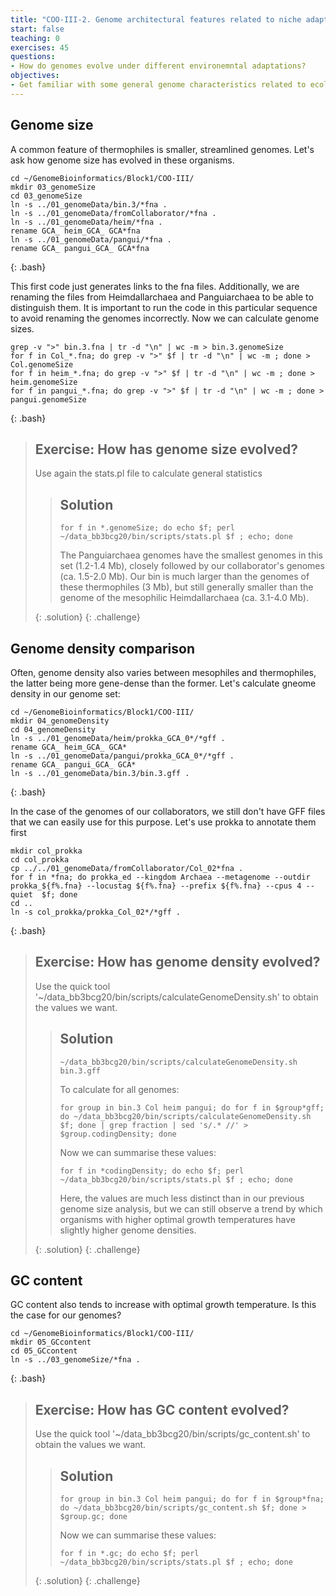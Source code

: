 ```yaml
---
title: "COO-III-2. Genome architectural features related to niche adaptation"
start: false
teaching: 0
exercises: 45
questions:
- How do genomes evolve under different environemntal adaptations?
objectives:
- Get familiar with some general genome characteristics related to ecological adaptation
---
```


## Genome size

A common feature of thermophiles is smaller, streamlined genomes. Let's ask how genome size has evolved in these organisms.

~~~
cd ~/GenomeBioinformatics/Block1/COO-III/
mkdir 03_genomeSize
cd 03_genomeSize
ln -s ../01_genomeData/bin.3/*fna .
ln -s ../01_genomeData/fromCollaborator/*fna .
ln -s ../01_genomeData/heim/*fna .
rename GCA_ heim_GCA_ GCA*fna
ln -s ../01_genomeData/pangui/*fna .
rename GCA_ pangui_GCA_ GCA*fna
~~~
{: .bash}

This first code just generates links to the fna files. Additionally, we are renaming the files from Heimdallarchaea and 
Panguiarchaea to be able to distinguish them. It is important to run the code in this particular sequence to avoid renaming the
genomes incorrectly. Now we can calculate genome sizes.

~~~
grep -v ">" bin.3.fna | tr -d "\n" | wc -m > bin.3.genomeSize
for f in Col_*.fna; do grep -v ">" $f | tr -d "\n" | wc -m ; done > Col.genomeSize
for f in heim_*.fna; do grep -v ">" $f | tr -d "\n" | wc -m ; done > heim.genomeSize
for f in pangui_*.fna; do grep -v ">" $f | tr -d "\n" | wc -m ; done > pangui.genomeSize
~~~
{: .bash}

> ## Exercise: How has genome size evolved?
>
> Use again the stats.pl file to calculate general statistics
>
>> ## Solution
>>
>> `for f in *.genomeSize; do echo $f; perl ~/data_bb3bcg20/bin/scripts/stats.pl $f ; echo; done`
>>
>> The Panguiarchaea genomes have the smallest genomes in this set (1.2-1.4 Mb), closely followed by our collaborator's genomes
>> (ca. 1.5-2.0 Mb). Our bin is much larger than the genomes of these thermophiles (3 Mb), but still generally smaller than
>> the genome of the mesophilic Heimdallarchaea (ca. 3.1-4.0 Mb).
>> 
> {: .solution}
{: .challenge}


## Genome density comparison

Often, genome density also varies between mesophiles and thermophiles, the latter being more gene-dense than the former. Let's
calculate gneome density in our genome set:
~~~
cd ~/GenomeBioinformatics/Block1/COO-III/
mkdir 04_genomeDensity
cd 04_genomeDensity
ln -s ../01_genomeData/heim/prokka_GCA_0*/*gff .
rename GCA_ heim_GCA_ GCA*
ln -s ../01_genomeData/pangui/prokka_GCA_0*/*gff .
rename GCA_ pangui_GCA_ GCA*
ln -s ../01_genomeData/bin.3/bin.3.gff .
~~~
{: .bash}

In the case of the genomes of our collaborators, we still don't have GFF files that we can easily use for this purpose. Let's use
prokka to annotate them first
~~~
mkdir col_prokka
cd col_prokka
cp ../../01_genomeData/fromCollaborator/Col_02*fna .
for f in *fna; do prokka_ed --kingdom Archaea --metagenome --outdir prokka_${f%.fna} --locustag ${f%.fna} --prefix ${f%.fna} --cpus 4 --quiet  $f; done
cd ..
ln -s col_prokka/prokka_Col_02*/*gff .
~~~
{: .bash}


> ## Exercise: How has genome density evolved?
>
> Use the quick tool '~/data_bb3bcg20/bin/scripts/calculateGenomeDensity.sh' to obtain the values we want.
>
>> ## Solution
>>
>> `~/data_bb3bcg20/bin/scripts/calculateGenomeDensity.sh bin.3.gff`
>>
>> To calculate for all genomes:
>>
>> `for group in bin.3 Col heim pangui; do for f in $group*gff; do ~/data_bb3bcg20/bin/scripts/calculateGenomeDensity.sh $f; done | grep fraction | sed 's/.* //' > $group.codingDensity; done`
>>
>> Now we can summarise these values:
>>
>> `for f in *codingDensity; do echo $f; perl ~/data_bb3bcg20/bin/scripts/stats.pl $f ; echo; done`
>> 
>> Here, the values are much less distinct than in our previous genome size analysis, but we can still observe a trend by which
>> organisms with higher optimal growth temperatures have slightly higher genome densities.
>> 
> {: .solution}
{: .challenge}


## GC content

GC content also tends to increase with optimal growth temperature. Is this the case for our genomes?

~~~
cd ~/GenomeBioinformatics/Block1/COO-III/
mkdir 05_GCcontent
cd 05_GCcontent
ln -s ../03_genomeSize/*fna .
~~~
{: .bash}


> ## Exercise: How has GC content evolved?
>
> Use the quick tool '~/data_bb3bcg20/bin/scripts/gc_content.sh' to obtain the values we want.
>
>> ## Solution
>>
>>
>> `for group in bin.3 Col heim pangui; do for f in $group*fna; do ~/data_bb3bcg20/bin/scripts/gc_content.sh $f; done > $group.gc; done`
>>
>> Now we can summarise these values:
>>
>> `for f in *.gc; do echo $f; perl ~/data_bb3bcg20/bin/scripts/stats.pl $f ; echo; done`
>> 
>> 
> {: .solution}
{: .challenge}


